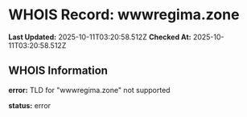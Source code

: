 # WHOIS Record: wwwregima.zone

**Last Updated:** 2025-10-11T03:20:58.512Z
**Checked At:** 2025-10-11T03:20:58.512Z

## WHOIS Information

**error:** TLD for "wwwregima.zone" not supported

**status:** error

